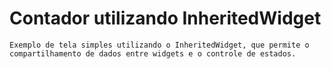 # Contador utilizando InheritedWidget

    Exemplo de tela simples utilizando o InheritedWidget, que permite o compartilhamento de dados entre widgets e o controle de estados.
